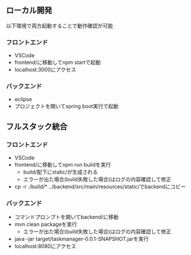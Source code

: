 ## ローカル開発
以下環境で両方起動することで動作確認が可能
### フロントエンド
- VSCode
- frontend/に移動してnpm startで起動
- localhost:3000にアクセス

### バックエンド
- eclipse
- プロジェクトを開いてspring boot実行で起動

## フルスタック統合
### フロントエンド
- VSCode
- frontend/に移動してnpm run buildを実行
  - build/配下にstatic/が生成される
  - エラーが出た場合(build失敗した場合)はログの内容確認して修正
- cp -r ./build/* ../backend/src/main/resources/static/でbackendにコピー

### バックエンド
- コマンドプロンプトを開いてbackend/に移動
- mvn clean packageを実行
  - エラーが出た場合(build失敗した場合)はログの内容確認して修正
- java -jar target/taskmanager-0.0.1-SNAPSHOT.jarを実行
- localhost:8080にアクセス